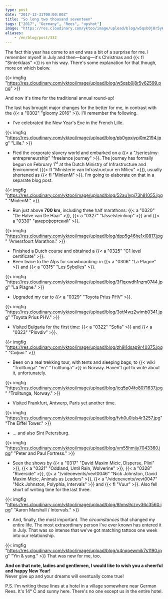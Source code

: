 ```yaml
---
type: post
date: "2017-12-31T00:00:00Z"
title: "So long two thousand seventeen"
tags: ["2017", "Germany", "Rees", "upshot"]
image: "https://res.cloudinary.com/yktoo/image/upload/blog/w5qsb0j8r5y62599.png"
aliases:
    - /en/blog/post/332
---
```


The fact this year has come to an end was a bit of a surprise for me. I remember myself in July and then—bang—it's Christmas and {{< fl "Sinterklaas" >}} is on his way. There's some explanation for that though, more on which below.

{{< imgfig "https://res.cloudinary.com/yktoo/image/upload/blog/w5qsb0j8r5y62599.png" >}}

And now it's time for the traditional annual round-up!

The last has brought major changes for the better for me, in contrast with the {{< a "0302" "gloomy 2016" >}}. I'll remember the following.

<!--more-->

* I've celebrated the New Year's Eve in the French Lille.

{{< imgfig "https://res.cloudinary.com/yktoo/image/upload/blog/pb0gpxiypi0m2194.jpg" "Lille." >}}
* Fled the corporate slavery world and embarked on a {{< a "/series/my-entrepreneurship" "freelance journey" >}}. The journey has formally begun on February 1<sup>st</sup> at the Dutch Ministry of Infrastructure and Environment ({{< fl "Ministerie van Infrastructuur en Milieu" >}}), usually shortened as {{< fl "MinIenM" >}}. I'm going to elaborate on that in a separate blog post.

{{< imgfig "https://res.cloudinary.com/yktoo/image/upload/blog/52au1ypj73h81055.jpg" "MinIenM." >}}
* Run just above **700 km**, including three half marathons: {{< a "0320" "De Halve van De Haar" >}}, {{< a "0327" "IJsselsteinloop" >}} and {{< a "0330" "амерсфортский" >}}.

{{< imgfig "https://res.cloudinary.com/yktoo/image/upload/blog/dpp5g46he1xl0817.jpg" "Amersfoort Marathon." >}}
* Finished a Dutch course and obtained a {{< a "0325" "C1 level certificate" >}}.
* Been twice to the Alps for snowboarding: in {{< a "0306" "La Plagne" >}} and {{< a "0315" "Les Sybelles" >}}.

{{< imgfig "https://res.cloudinary.com/yktoo/image/upload/blog/3f1qxwdh1nzm0744.jpg" "La Plagne." >}}
* Upgraded my car to {{< a "0329" "Toyota Prius PHV" >}}.

{{< imgfig "https://res.cloudinary.com/yktoo/image/upload/blog/3otf4wz2wimb0341.jpg" "Toyota Prius PHV." >}}
* Visited Bulgaria for the first time: {{< a "0322" "Sofia" >}} and {{< a "0323" "Plovdiv" >}}.

{{< imgfig "https://res.cloudinary.com/yktoo/image/upload/blog/zh9l1dsap9r40375.jpg" "София." >}}
* Been on a real trekking tour, with tents and sleeping bags, to {{< wiki "Trolltunga" "en" "Trolltunga" >}} in Norway. Haven't got to write about it, unfortunately.

{{< imgfig "https://res.cloudinary.com/yktoo/image/upload/blog/icq5p04fo8071637.jpg" "Trolltunga, Norway." >}}
* Visited Frankfurt, Antwerp, Paris yet another time.

{{< imgfig "https://res.cloudinary.com/yktoo/image/upload/blog/fvh0u0isls4r3257.jpg" "The Eiffel Tower." >}}
* … and also Sint Petersburg.

{{< imgfig "https://res.cloudinary.com/yktoo/image/upload/blog/vm55hmijy7043360.jpg" "Peter and Paul Fortress." >}}
* Seen the shows by {{< a "0317" "David Maxim Micic, Disperse, Plini" >}}, {{< a "0321" "Oddland, Until Rain, Wolverine" >}}, {{< a "0328" "Riverside" >}}, {{< a "/videoevents/vevt0046" "Nick Johnston, David Maxim Micic, Animals as Leaders" >}}, {{< a "/videoevents/vevt0047" "Nick Johnston, Polyphia, Intervals" >}} and {{< fl "Vuur" >}}. Also fell short of writing time for the last three.

{{< imgfig "https://res.cloudinary.com/yktoo/image/upload/blog/8hms9czvy36c3560.jpg" "Aaron Marshall / Intervals." >}}
* And, finally, the most important. The *circumstances* that changed my entire life. The most extraordinary person I've ever known has entered it in July. That was so intense that we've got matching tattoos one week into our relationship.

{{< imgfig "https://res.cloudinary.com/yktoo/image/upload/blog/o4nqoewmik7s1190.jpg" "Yin & yang." >}}
That was new for me, too.

<p class="text-center">
    <b>And on that note, ladies and gentlemen, I would like to wish you a cheerful and happy New Year!</b><br>
    Never give up and your dreams will eventually come true!
</p>

P.S. I'm writing these lines at a hotel in a village somewhere near German Rees. It's 14° C and sunny here. There's no one except us in the entire hotel.
